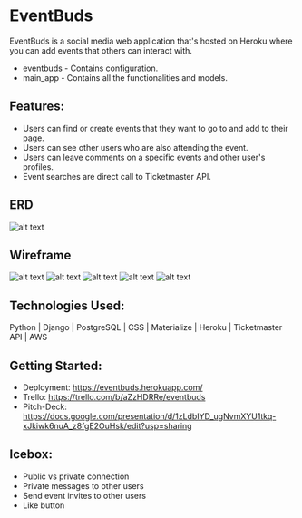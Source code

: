 # EventBuds
EventBuds is a social media web application that's hosted on Heroku where you can add events that others can interact with.  

- eventbuds - Contains configuration.
- main_app - Contains all the functionalities and models.  

## Features:  
- Users can find or create events that they want to go to and add to their page.
- Users can see other users who are also attending the event.
- Users can leave comments on a specific events and other user's profiles.
- Event searches are direct call to Ticketmaster API.
 
 ## ERD  
 ![alt text](https://i.imgur.com/fwA2kbP.png)

## Wireframe
![alt text](https://i.imgur.com/QSF6Kqh.png)
![alt text](https://i.imgur.com/dxA2Tu4.png)
![alt text](https://i.imgur.com/ViAM9Po.png)
![alt text](https://i.imgur.com/gIkcXUR.png)
![alt text](https://i.imgur.com/0B8SRqY.png)

## Technologies Used:  
Python | Django | PostgreSQL | CSS | Materialize | Heroku | Ticketmaster API | AWS

## Getting Started:  
- Deployment: https://eventbuds.herokuapp.com/
- Trello: https://trello.com/b/aZzHDRRe/eventbuds
- Pitch-Deck: https://docs.google.com/presentation/d/1zLdbIYD_ugNvmXYU1tkq-xJkiwk6nuA_z8fgE2OuHsk/edit?usp=sharing

## Icebox:  
- Public vs private connection
- Private messages to other users
- Send event invites to other users
- Like button

